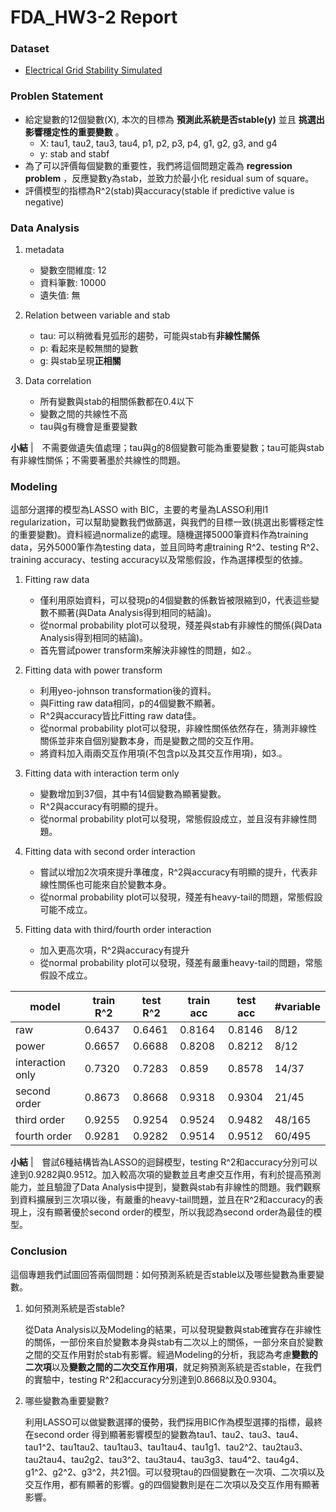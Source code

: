 # FDA_HW3-2 Report

### Dataset
- [Electrical Grid Stability Simulated](https://archive.ics.uci.edu/ml/datasets/Electrical+Grid+Stability+Simulated+Data+)

### Problen Statement
- 給定變數的12個變數(X), 本次的目標為 **預測此系統是否stable(y)** 並且 **挑選出影響穩定性的重要變數** 。
    - X: tau1, tau2, tau3, tau4, p1, p2, p3, p4, g1, g2, g3, and g4
    - y: stab and stabf
- 為了可以評價每個變數的重要性，我們將這個問題定義為 **regression problem** ，反應變數y為stab，並致力於最小化 residual sum of square。
- 評價模型的指標為R^2(stab)與accuracy(stable if predictive value is negative)

### Data Analysis
1. metadata
    - 變數空間維度: 12
    - 資料筆數: 10000
    - 遺失值: 無
    
    
2. Relation between variable and stab
    - tau: 可以稍微看見弧形的趨勢，可能與stab有**非線性關係**
    - p: 看起來是較無關的變數
    - g: 與stab呈現**正相關**


3. Data correlation
    - 所有變數與stab的相關係數都在0.4以下
    - 變數之間的共線性不高
    - tau與g有機會是重要變數
        
**小結** |　不需要做遺失值處理；tau與g的8個變數可能為重要變數；tau可能與stab有非線性關係；不需要著墨於共線性的問題。

### Modeling
這部分選擇的模型為LASSO with BIC，主要的考量為LASSO利用l1 regularization，可以幫助變數我們做篩選，與我們的目標一致(挑選出影響穩定性的重要變數)。資料經過normalize的處理。隨機選擇5000筆資料作為training data，另外5000筆作為testing data，並且同時考慮training R^2、testing R^2、training accuracy、testing accuracy以及常態假設，作為選擇模型的依據。


1. Fitting raw data
    - 僅利用原始資料，可以發現p的4個變數的係數皆被限縮到0，代表這些變數不顯著(與Data Analysis得到相同的結論)。
    - 從normal probability plot可以發現，殘差與stab有非線性的關係(與Data Analysis得到相同的結論)。
    - 首先嘗試power transform來解決非線性的問題，如2.。
    

2. Fitting data with power transform
    - 利用yeo-johnson transformation後的資料。
    - 與Fitting raw data相同，p的4個變數不顯著。
    - R^2與accuracy皆比Fitting raw data佳。
    - 從normal probability plot可以發現，非線性關係依然存在，猜測非線性關係並非來自個別變數本身，而是變數之間的交互作用。
    - 將資料加入兩兩交互作用項(不包含p以及其交互作用項)，如3.。
    
    
3. Fitting data with interaction term only
    - 變數增加到37個，其中有14個變數為顯著變數。
    - R^2與accuracy有明顯的提升。
    - 從normal probability plot可以發現，常態假設成立，並且沒有非線性問題。
    
    
4. Fitting data with second order interaction
    - 嘗試以增加2次項來提升準確度，R^2與accuracy有明顯的提升，代表非線性關係也可能來自於變數本身。
    - 從normal probability plot可以發現，殘差有heavy-tail的問題，常態假設可能不成立。
    
    
5. Fitting data with third/fourth order interaction
    - 加入更高次項，R^2與accuracy有提升
    - 從normal probability plot可以發現，殘差有嚴重heavy-tail的問題，常態假設不成立。

|model|train R^2|test R^2|train acc|test acc|#variable|
|-|-|-|-|-|-|
|raw|0.6437|0.6461|0.8164|0.8146|8/12|
|power|0.6657|0.6688|0.8208|0.8212|8/12|
|interaction only|0.7320|0.7283|0.859|0.8578|14/37|
|second order|0.8673|0.8668|0.9318|0.9304|21/45|
|third order|0.9255|0.9254|0.9524|0.9482|48/165|
|fourth order|0.9281|0.9282|0.9514|0.9512|60/495|

**小結** |　嘗試6種結構皆為LASSO的迴歸模型，testing R^2和accuracy分別可以達到0.9282與0.9512。加入較高次項的變數並且考慮交互作用，有利於提高預測能力，並且驗證了Data Analysis中提到，變數與stab有非線性的問題。我們觀察到資料擴展到三次項以後，有嚴重的heavy-tail問題，並且在R^2和accuracy的表現上，沒有顯著優於second order的模型，所以我認為second order為最佳的模型。

### Conclusion
這個專題我們試圖回答兩個問題：如何預測系統是否stable以及哪些變數為重要變數。
1. 如何預測系統是否stable?

    從Data Analysis以及Modeling的結果，可以發現變數與stab確實存在非線性的關係，一部份來自於變數本身與stab有二次以上的關係，一部分來自於變數之間的交互作用對於stab有影響。經過Modeling的分析，我認為考慮**變數的二次項**以及**變數之間的二次交互作用項**，就足夠預測系統是否stable，在我們的實驗中，testing R^2和accuracy分別達到0.8668以及0.9304。


2. 哪些變數為重要變數?

    利用LASSO可以做變數選擇的優勢，我們採用BIC作為模型選擇的指標，最終在second order 得到顯著影響模型的變數為tau1、tau2、tau3、tau4、tau1^2、tau1tau2、tau1tau3、tau1tau4、tau1g1、tau2^2、tau2tau3、tau2tau4、tau2g2、tau3^2、tau3tau4、tau3g3、tau4^2、tau4g4、g1^2、g2^2、g3^2，共21個。可以發現tau的四個變數在一次項、二次項以及交互作用，都有顯著的影響。g的四個變數則是在二次項以及交互作用有顯著影響。
